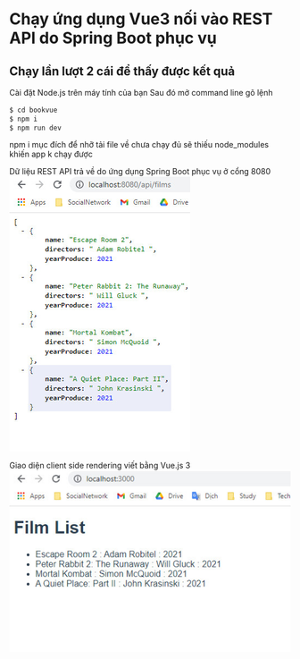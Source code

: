 # Chạy ứng dụng Vue3 nối vào REST API do Spring Boot phục vụ

## Chạy lần lượt 2 cái để thấy được kết quả


Cài đặt Node.js trên máy tính của bạn
Sau đó mở command line gõ lệnh
```
$ cd bookvue
$ npm i
$ npm run dev
```
npm i mục đích để nhỡ tải file về chưa chạy đủ sẽ thiếu node_modules khiến app k chạy được

Dữ liệu REST API trả về do ứng dụng Spring Boot phục vụ ở cổng 8080
![](local_host_8080_api_films.jpg)

Giao diện client side rendering viết bằng Vue.js 3
![](Vite_App.jpg)